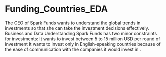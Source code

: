 # Funding_Countries_EDA
The CEO of Spark Funds wants to understand the global trends in investments so that she can take the investment decisions effectively.  Business and Data Understanding Spark Funds has two minor constraints for investments: It wants to invest between 5 to 15 million USD per round of investment  It wants to invest only in English-speaking countries because of the ease of communication with the companies it would invest in .

